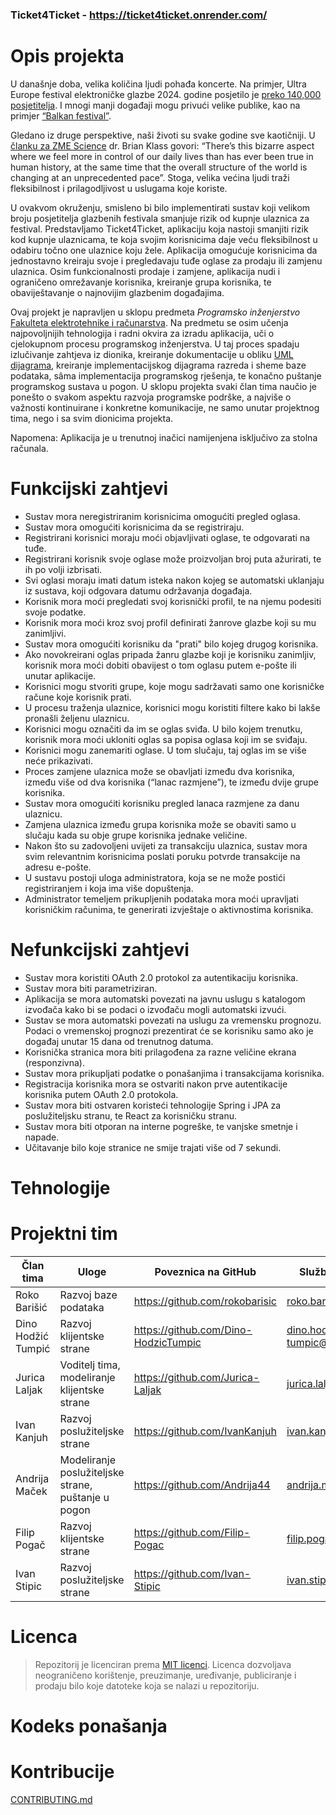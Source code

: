 ### Ticket4Ticket - https://ticket4ticket.onrender.com/

# Opis projekta

U današnje doba, velika količina ljudi pohađa koncerte. Na primjer, Ultra Europe festival elektroničke glazbe 2024. godine posjetilo je [preko 140,000 posjetitelja](https://www.festground.com/events/ultra-europe-2024/312). I mnogi manji događaji mogu privući velike publike, kao na primjer [“Balkan festival”](https://www.vecernji.hr/showbiz/balkanske-trap-zvijezde-odrzale-koncert-u-areni-zagreb-desingerica-se-polugol-bacio-u-publiku-1768616). 

Gledano iz druge perspektive, naši životi su svake godine sve kaotičniji. U [članku za ZME Science](https://www.zmescience.com/feature-post/pieces/theres-way-more-chaos-in-our-lives-than-you-think-this-scientist-says-its-empowering/) dr. Brian Klass govori: “There’s this bizarre aspect where we feel more in control of our daily lives than has ever been true in human history, at the same time that the overall structure of the world is changing at an unprecedented pace”. Stoga, velika većina ljudi traži fleksibilnost i prilagodljivost u uslugama koje koriste.

U ovakvom okruženju, smisleno bi bilo implementirati sustav koji velikom broju posjetitelja glazbenih festivala smanjuje rizik od kupnje ulaznica za festival. Predstavljamo Ticket4Ticket, aplikaciju koja nastoji smanjiti rizik kod kupnje ulaznicama, te koja svojim korisnicima daje veću fleksibilnost u odabiru točno one ulaznice koju žele. Aplikacija omogućuje korisnicima da jednostavno kreiraju svoje i pregledavaju tuđe oglase za prodaju ili zamjenu ulaznica. Osim funkcionalnosti prodaje i zamjene, aplikacija nudi i ograničeno omrežavanje korisnika, kreiranje grupa korisnika, te obaviještavanje o najnovijim glazbenim događajima. 

Ovaj projekt je napravljen u sklopu predmeta *Programsko inženjerstvo* [Fakulteta elektrotehnike i računarstva](https://www.fer.unizg.hr/). Na predmetu se osim učenja najpovoljnijih tehnologija i radni okvira za izradu aplikacija, uči o cjelokupnom procesu programskog inženjerstva. U taj proces spadaju izlučivanje zahtjeva iz dionika, kreiranje dokumentacije u obliku [UML dijagrama](https://www.uml-diagrams.org/uml-25-diagrams.html), kreiranje implementacijskog dijagrama razreda i sheme baze podataka, sâma implementacija programskog rješenja, te konačno puštanje programskog sustava u pogon. U sklopu projekta svaki član tima naučio je ponešto o svakom aspektu razvoja programske podrške, a najviše o važnosti kontinuirane i konkretne komunikacije, ne samo unutar projektnog tima, nego i sa svim dionicima projekta. 

Napomena: Aplikacija je u trenutnoj inačici namijenjena isključivo za stolna računala.

# Funkcijski zahtjevi

* Sustav mora neregistriranim korisnicima omogućiti pregled oglasa.
* Sustav mora omogućiti korisnicima da se registriraju.
* Registrirani korisnici moraju moći objavljivati oglase, te odgovarati na tuđe.
* Registrirani korisnik svoje oglase može proizvoljan broj puta ažurirati, te ih po volji izbrisati.
* Svi oglasi moraju imati datum isteka nakon kojeg se automatski uklanjaju iz sustava, koji odgovara datumu održavanja događaja.
* Korisnik mora moći pregledati svoj korisnički profil, te na njemu podesiti svoje podatke.
* Korisnik mora moći kroz svoj profil definirati žanrove glazbe koji su mu zanimljivi.
* Sustav mora omogućiti korisniku da "prati" bilo kojeg drugog korisnika.
* Ako novokreirani oglas pripada žanru glazbe koji je korisniku zanimljiv, korisnik mora moći dobiti obavijest o tom oglasu putem e-pošte ili unutar aplikacije.
* Korisnici mogu stvoriti grupe, koje mogu sadržavati samo one korisničke račune koje korisnik prati.
* U procesu traženja ulaznice, korisnici mogu koristiti filtere kako bi lakše pronašli željenu ulaznicu.
* Korisnici mogu označiti da im se oglas sviđa. U bilo kojem trenutku, korisnik mora moći ukloniti oglas sa popisa oglasa koji im se sviđaju.
* Korisnici mogu zanemariti oglase. U tom slučaju, taj oglas im se više neće prikazivati.
* Proces zamjene ulaznica može se obavljati između dva korisnika, između više od dva korisnika (“lanac razmjene”), te između dvije grupe korisnika.
* Sustav mora omogućiti korisniku pregled lanaca razmjene za danu ulaznicu.
* Zamjena ulaznica između grupa korisnika može se obaviti samo u slučaju kada su obje grupe korisnika jednake veličine.
* Nakon što su zadovoljeni uvijeti za transakciju ulaznica, sustav mora svim relevantnim korisnicima poslati poruku potvrde transakcije na adresu e-pošte.
* U sustavu postoji uloga administratora, koja se ne može postići registriranjem i koja ima više dopuštenja.
* Administrator temeljem prikupljenih podataka mora moći upravljati korisničkim računima, te generirati izvještaje o aktivnostima korisnika.

# Nefunkcijski zahtjevi

* Sustav mora koristiti OAuth 2.0 protokol za autentikaciju korisnika.
* Sustav mora biti parametriziran.
* Aplikacija se mora automatski povezati na javnu uslugu s katalogom izvođača kako bi se podaci o izvođaču mogli automatski izvući.
* Sustav se mora automatski povezati na uslugu za vremensku prognozu. Podaci o vremenskoj prognozi prezentirat će se korisniku samo ako je događaj unutar 15 dana od trenutnog datuma.
* Korisnička stranica mora biti prilagođena za razne veličine ekrana (responzivna).
* Sustav mora prikupljati podatke o ponašanjima i transakcijama korisnika.
* Registracija korisnika mora se ostvariti nakon prve autentikacije korisnika putem OAuth 2.0 protokola.
* Sustav mora biti ostvaren koristeći tehnologije Spring i JPA za poslužiteljsku stranu, te React za korisničku stranu.
* Sustav mora biti otporan na interne pogreške, te vanjske smetnje i napade.
* Učitavanje bilo koje stranice ne smije trajati više od 7 sekundi.

# Tehnologije


# Projektni tim

| **Član tima** | **Uloge** | **Poveznica na GitHub** | **Službena mail adresa** |
|---|---|---|---|
| Roko Barišić | Razvoj baze podataka | https://github.com/rokobarisic | roko.barisic@fer.unizg.hr |
| Dino Hodžić Tumpić | Razvoj klijentske strane | https://github.com/Dino-HodzicTumpic | dino.hodzic-tumpic@fer.unizg.hr |
| Jurica Laljak | Voditelj tima, modeliranje klijentske strane | https://github.com/Jurica-Laljak | jurica.laljak@fer.unizg.hr |
| Ivan Kanjuh | Razvoj poslužiteljske strane | https://github.com/IvanKanjuh | ivan.kanjuh@fer.unizg.hr |
| Andrija Maček | Modeliranje poslužiteljske strane, puštanje u pogon | https://github.com/Andrija44 | andrija.macek@fer.unizg.hr |
| Filip Pogač | Razvoj klijentske strane | https://github.com/Filip-Pogac | filip.pogac@fer.unizg.hr |
| Ivan Stipic | Razvoj poslužiteljske strane | https://github.com/Ivan-Stipic | ivan.stipic@fer.unizg.hr |


# Licenca

> Repozitorij je licenciran prema [MIT licenci](https://opensource.org/license/mit). Licenca dozvoljava neograničeno korištenje, preuzimanje, uređivanje, publiciranje i
prodaju bilo koje datoteke koja se nalazi u repozitoriju.


# Kodeks ponašanja



# Kontribucije
[CONTRIBUTING.md](Dokumentacija/CONTRIBUTING.md)


